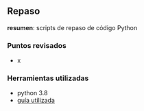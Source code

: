 ## Repaso

**resumen**: scripts de repaso de código Python

### Puntos revisados

- x

### Herramientas utilizadas

- python 3.8
- [guía utilizada](https://www.freecodecamp.org/news/intermediate-python-course/)

